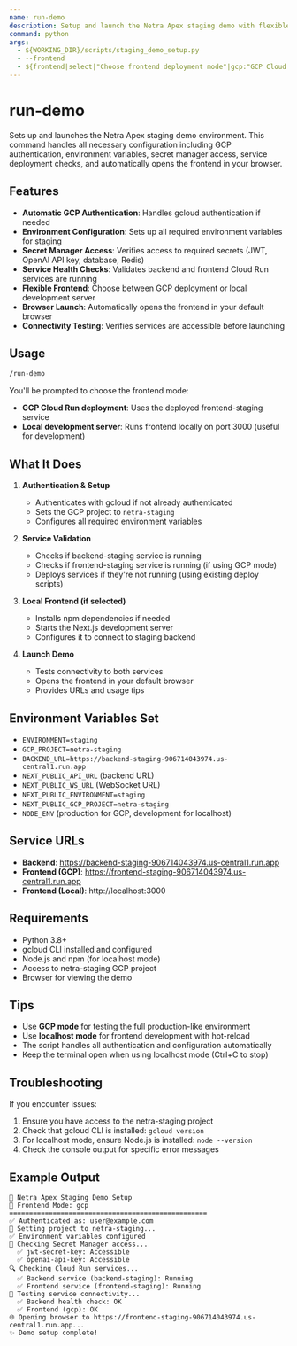 ```yaml
---
name: run-demo
description: Setup and launch the Netra Apex staging demo with flexible frontend deployment
command: python
args:
  - ${WORKING_DIR}/scripts/staging_demo_setup.py
  - --frontend
  - ${frontend|select|"Choose frontend deployment mode"|gcp:"GCP Cloud Run deployment"|localhost:"Local development server"}
---
```


# run-demo

Sets up and launches the Netra Apex staging demo environment. This command handles all necessary configuration including GCP authentication, environment variables, secret manager access, service deployment checks, and automatically opens the frontend in your browser.

## Features

- **Automatic GCP Authentication**: Handles gcloud authentication if needed
- **Environment Configuration**: Sets up all required environment variables for staging
- **Secret Manager Access**: Verifies access to required secrets (JWT, OpenAI API key, database, Redis)
- **Service Health Checks**: Validates backend and frontend Cloud Run services are running
- **Flexible Frontend**: Choose between GCP deployment or local development server
- **Browser Launch**: Automatically opens the frontend in your default browser
- **Connectivity Testing**: Verifies services are accessible before launching

## Usage

```bash
/run-demo
```

You'll be prompted to choose the frontend mode:
- **GCP Cloud Run deployment**: Uses the deployed frontend-staging service
- **Local development server**: Runs frontend locally on port 3000 (useful for development)

## What It Does

1. **Authentication & Setup**
   - Authenticates with gcloud if not already authenticated
   - Sets the GCP project to `netra-staging`
   - Configures all required environment variables

2. **Service Validation**
   - Checks if backend-staging service is running
   - Checks if frontend-staging service is running (if using GCP mode)
   - Deploys services if they're not running (using existing deploy scripts)

3. **Local Frontend (if selected)**
   - Installs npm dependencies if needed
   - Starts the Next.js development server
   - Configures it to connect to staging backend

4. **Launch Demo**
   - Tests connectivity to both services
   - Opens the frontend in your default browser
   - Provides URLs and usage tips

## Environment Variables Set

- `ENVIRONMENT=staging`
- `GCP_PROJECT=netra-staging`
- `BACKEND_URL=https://backend-staging-906714043974.us-central1.run.app`
- `NEXT_PUBLIC_API_URL` (backend URL)
- `NEXT_PUBLIC_WS_URL` (WebSocket URL)
- `NEXT_PUBLIC_ENVIRONMENT=staging`
- `NEXT_PUBLIC_GCP_PROJECT=netra-staging`
- `NODE_ENV` (production for GCP, development for localhost)

## Service URLs

- **Backend**: https://backend-staging-906714043974.us-central1.run.app
- **Frontend (GCP)**: https://frontend-staging-906714043974.us-central1.run.app
- **Frontend (Local)**: http://localhost:3000

## Requirements

- Python 3.8+
- gcloud CLI installed and configured
- Node.js and npm (for localhost mode)
- Access to netra-staging GCP project
- Browser for viewing the demo

## Tips

- Use **GCP mode** for testing the full production-like environment
- Use **localhost mode** for frontend development with hot-reload
- The script handles all authentication and configuration automatically
- Keep the terminal open when using localhost mode (Ctrl+C to stop)

## Troubleshooting

If you encounter issues:
1. Ensure you have access to the netra-staging project
2. Check that gcloud CLI is installed: `gcloud version`
3. For localhost mode, ensure Node.js is installed: `node --version`
4. Check the console output for specific error messages

## Example Output

```
🚀 Netra Apex Staging Demo Setup
📍 Frontend Mode: gcp
==================================================
✅ Authenticated as: user@example.com
🎯 Setting project to netra-staging...
✅ Environment variables configured
🔑 Checking Secret Manager access...
  ✅ jwt-secret-key: Accessible
  ✅ openai-api-key: Accessible
🔍 Checking Cloud Run services...
  ✅ Backend service (backend-staging): Running
  ✅ Frontend service (frontend-staging): Running
🧪 Testing service connectivity...
  ✅ Backend health check: OK
  ✅ Frontend (gcp): OK
🌐 Opening browser to https://frontend-staging-906714043974.us-central1.run.app...
✨ Demo setup complete!
```